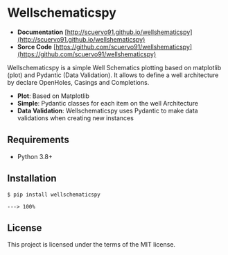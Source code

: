 # Wellschematicspy 

+ **Documentation** [http://scuervo91.github.io/wellshematicspy](http://scuervo91.github.io/wellshematicspy)
+ **Sorce Code** [https://github.com/scuervo91/wellshematicspy](https://github.com/scuervo91/wellshematicspy)

Wellschematicspy is a simple Well Schematics plotting based on matplotlib (plot) and Pydantic (Data Validation). It allows to define a well architecture by declare OpenHoles, Casings and Completions. 

+ **Plot**: Based on Matplotlib
+ **Simple**: Pydantic classes for each item on the well Architecture
+ **Data Validation**: Wellschematicspy uses Pydantic to make data validations when creating new instances

## Requirements

+ Python 3.8+ 


## Installation


```console
$ pip install wellschematicspy

---> 100%
```


## License

This project is licensed under the terms of the MIT license.